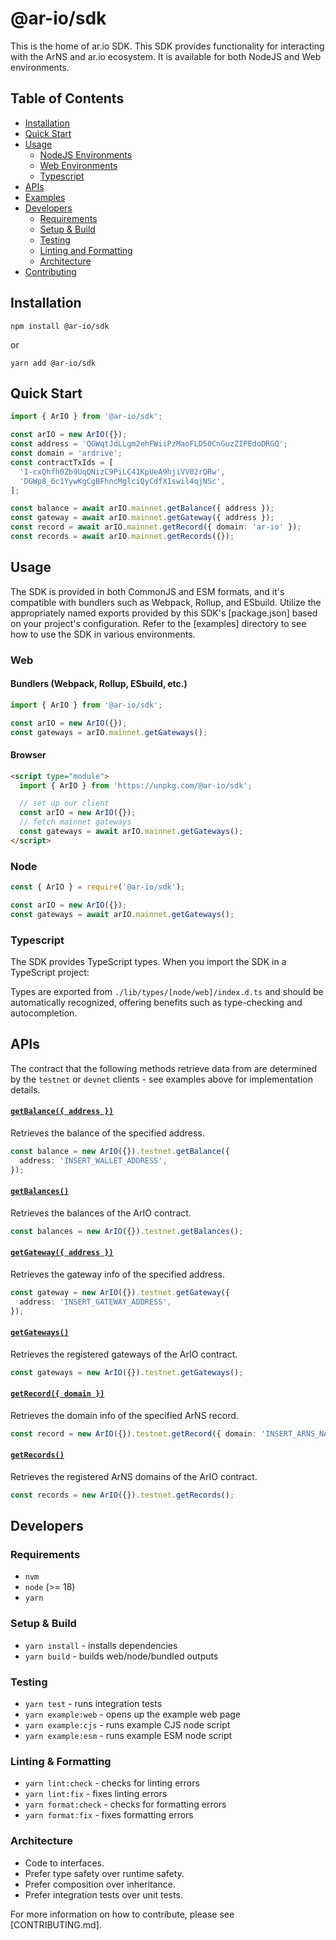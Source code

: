 # @ar-io/sdk

This is the home of ar.io SDK. This SDK provides functionality for interacting with the ArNS and ar.io ecosystem. It is available for both NodeJS and Web environments.

## Table of Contents

- [Installation](#installation)
- [Quick Start](#quick-start)
- [Usage](#usage)
  - [NodeJS Environments](#node)
  - [Web Environments](#web)
  - [Typescript](#typescript)
- [APIs](#apis)
- [Examples](./examples)
- [Developers](#developers)
  - [Requirements](#requirements)
  - [Setup & Build](#setup--build)
  - [Testing](#testing)
  - [Linting and Formatting](#linting--formatting)
  - [Architecture](#architecture)
- [Contributing](./CONTRIBUTING.md)

## Installation

```shell
npm install @ar-io/sdk
```

or

```shell
yarn add @ar-io/sdk
```

## Quick Start

```typescript
import { ArIO } from '@ar-io/sdk';

const arIO = new ArIO({});
const address = 'QGWqtJdLLgm2ehFWiiPzMaoFLD50CnGuzZIPEdoDRGQ';
const domain = 'ardrive';
const contractTxIds = [
  'I-cxQhfh0Zb9UqQNizC9PiLC41KpUeA9hjiVV02rQRw',
  'DGWp8_6c1YywKgCgBFhncMglciQyCdfX1swil4qjNSc',
];

const balance = await arIO.mainnet.getBalance({ address });
const gateway = await arIO.mainnet.getGateway({ address });
const record = await arIO.mainnet.getRecord({ domain: 'ar-io' });
const records = await arIO.mainnet.getRecords({});
```

## Usage

The SDK is provided in both CommonJS and ESM formats, and it's compatible with bundlers such as Webpack, Rollup, and ESbuild. Utilize the appropriately named exports provided by this SDK's [package.json] based on your project's configuration. Refer to the [examples] directory to see how to use the SDK in various environments.

### Web

#### Bundlers (Webpack, Rollup, ESbuild, etc.)

```javascript
import { ArIO } from '@ar-io/sdk';

const arIO = new ArIO({});
const gateways = arIO.mainnet.getGateways();
```

#### Browser

```html
<script type="module">
  import { ArIO } from 'https://unpkg.com/@ar-io/sdk';

  // set up our client
  const arIO = new ArIO({});
  // fetch mainnet gateways
  const gateways = await arIO.mainnet.getGateways();
</script>
```

### Node

```javascript
const { ArIO } = require('@ar-io/sdk');

const arIO = new ArIO({});
const gateways = await arIO.mainnet.getGateways();
```

### Typescript

The SDK provides TypeScript types. When you import the SDK in a TypeScript project:

Types are exported from `./lib/types/[node/web]/index.d.ts` and should be automatically recognized, offering benefits such as type-checking and autocompletion.

## APIs

The contract that the following methods retrieve data from are determined by the `testnet` or `devnet` clients - see examples above for implementation details.

#### [`getBalance({ address })`](#getbalance-address)

Retrieves the balance of the specified address.

```typescript
const balance = new ArIO({}).testnet.getBalance({
  address: 'INSERT_WALLET_ADDRESS',
});
```

#### [`getBalances()`](#getbalances)

Retrieves the balances of the ArIO contract.

```typescript
const balances = new ArIO({}).testnet.getBalances();
```

#### [`getGateway({ address })`](#getgateway-address)

Retrieves the gateway info of the specified address.

```typescript
const gateway = new ArIO({}).testnet.getGateway({
  address: 'INSERT_GATEWAY_ADDRESS',
});
```

#### [`getGateways()`](#getgateways)

Retrieves the registered gateways of the ArIO contract.

```typescript
const gateways = new ArIO({}).testnet.getGateways();
```

#### [`getRecord({ domain })`](#getrecord-domain)

Retrieves the domain info of the specified ArNS record.

```typescript
const record = new ArIO({}).testnet.getRecord({ domain: 'INSERT_ARNS_NAME' });
```

#### [`getRecords()`](#getrecords)

Retrieves the registered ArNS domains of the ArIO contract.

```typescript
const records = new ArIO({}).testnet.getRecords();
```

## Developers

### Requirements

- `nvm`
- `node` (>= 18)
- `yarn`

### Setup & Build

- `yarn install` - installs dependencies
- `yarn build` - builds web/node/bundled outputs

### Testing

- `yarn test` - runs integration tests
- `yarn example:web` - opens up the example web page
- `yarn example:cjs` - runs example CJS node script
- `yarn example:esm` - runs example ESM node script

### Linting & Formatting

- `yarn lint:check` - checks for linting errors
- `yarn lint:fix` - fixes linting errors
- `yarn format:check` - checks for formatting errors
- `yarn format:fix` - fixes formatting errors

### Architecture

- Code to interfaces.
- Prefer type safety over runtime safety.
- Prefer composition over inheritance.
- Prefer integration tests over unit tests.

For more information on how to contribute, please see [CONTRIBUTING.md].

<!-- ADD ALL LINK REFERENCES BELOW -->
